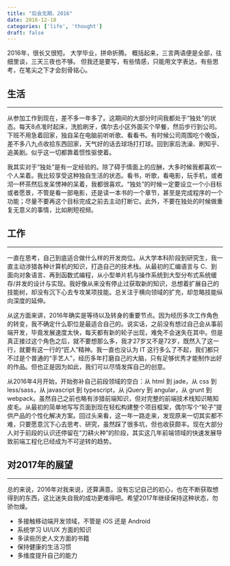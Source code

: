 ```yaml
---
title: "后会无期，2016"
date: 2016-12-18
categories: ['life', 'thought']
draft: false
---
```


2016年，很长又很短。
大学毕业，拼命折腾。
概括起来，三言两语便是全部，往细里谈，三天三夜也不够。
但我还是要写，有些情感，只能用文字表达，有些思考，在笔尖之下才会刻骨铭心。

## 生活
---------

从参加工作到现在，差不多一年多了。这期间的大部分时间我都处于“独处”的状态。每天8点准时起床，洗脸刷牙，偶尔去小区外面买个早餐，然后步行到公司。下班不用急着回家，独自呆在电脑前听听歌、看看书。有时候公司周围吃个晚饭，差不多八九点收拾东西回家，天气好的话去球场打打球。回到家后洗澡、刷知乎、追美剧。似乎这一切都靠着惯性驱使着。

我其实对于“独处”是有一定经验的。除了碍于情面上的应酬，大多时候我都喜欢一个人呆着。我比较享受这种独自生活的状态。看书，听歌，看电影，玩手机，或者沏一杯茶然后发呆愣神的呆着，我都很喜欢。“独处”的时候一定要设立一个小目标或者愿景，不管是看一部电影，还是读一本书的一个章节，甚至是完成程序的一个功能；尽量不要再这个目标完成之前去主动打断它。此外，不要在独处的时候做重复无意义的事情，比如刷短视频。

## 工作
---------

一直在思考，自己到底适合做什么样的开发岗位。从大学本科阶段到研究生，我一直主动涉猎各种计算机的知识，打造自己的技术栈。从最初的汇编语言与 C、到面向对象语言、再到函数式编程，从小型单片机与操作系统到大型分布式系统缓存/并发的设计与实现。我好像从来没有停止过获取新的知识，总想着扩展自己的技能树，却没有沉下心去专攻某项技能。总关注于横向领域的扩充，却忽略技能纵向深度的延伸。

从这方面来讲，2016年确实是等待以及转身的重要节点。因为经历多次工作角色的转变，我不确定什么职位是最适合自己的。说实话，之前没有想过自己会从事前端开发，毕竟发展速度太快，每天都有新的轮子出现，难免不会迷失在其中。但是真正接过这个角色之后，就不要想那么多，我才27岁又不是72岁，既然入了这一行，就要有这一行的“匠人”精神。我一直也没认为 IT 这行多么了不起，我们都只不过是个普通的“手艺人”，经历多年打磨自己的大脑，只有足够优秀才能制作出好的作品。但也正是因为如此，我们可以尽情发挥自己的创意。

从2016年4月开始，开始弥补自己前段领域的空白：从 html 到 jade，从 css 到 less/sass，从 javascript 到 typescript，从 jQuery 到 angular，从 grunt 到 webpack。虽然自己之前也略有涉猎前端知识，但对完整的前端技术栈知识略知皮毛。从最初的简单地写写页面到现在轻松构建整个项目框架，偶尔写个“轮子”提供产品的个性化解决方案。回过头来看，这一年一路走来，发现原来一切其实都不难，只要愿意沉下心去思考、研究，虽然踩了很多坑，但也收获颇丰。现在大部分人对于前段的认识还停留在“刀耕火种”的阶段，其实这几年前端领域的快速发展导致前端工程化已经成为不可逆转的趋势。

## 对2017年的展望
---------

总的来说，2016年对我来说，还算满意。没有忘记自己的初心，也在不断获取想得到的东西，这比迷失自我的成功更难得吧。希望2017年继续保持这种状态，勿骄勿燥。

* 多接触移动端开发领域，不管是 iOS 还是 Android
* 系统学习 UI/UX 方面的知识
* 多读些历史人文方面的书籍
* 保持健康的生活习惯
* 多维度提升自己的能力

